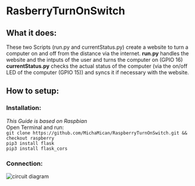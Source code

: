 # RasberryTurnOnSwitch
  
## What it does:
These two Scripts (run.py and currentStatus.py) create a website to turn a computer on and off from the distance via the internet. 
**run.py** handles the website and the intputs of the user and turns the computer on (GPIO 16)  
**currentStatus.py** checks the actual status of the computer (via the on/off LED of the computer (GPIO 15)) and syncs it if necessary with the website.
  
## How to setup:

### Installation:
_This Guide is based on Raspbian_  
Open Terminal and run:  
``git clone https://github.com/MichaMican/RaspberryTurnOnSwitch.git && checkout raspberry``  
``pip3 install flask``   
``pip3 install flask_cors``  

### Connection:  
![circuit diagram](https://i.imgur.com/lRkw57g.png)




